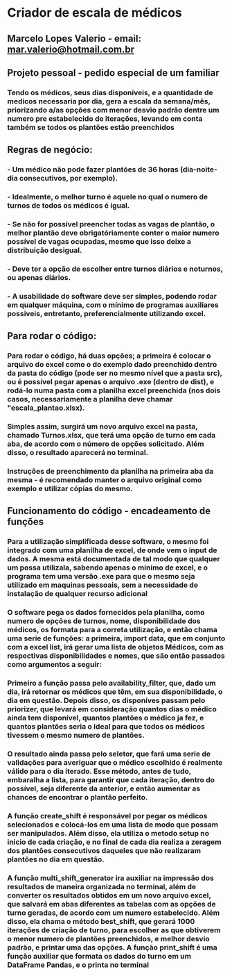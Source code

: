 # Criador de escala de médicos

## Marcelo Lopes Valerio - email: mar.valerio@hotmail.com.br

## Projeto pessoal - pedido especial de um familiar

### Tendo os médicos, seus dias disponíveis, e a quantidade de medicos necessaria por dia, gera a escala da semana/mês, priorizando a/as opções com menor desvio padrão dentre um numero pre estabelecido de iterações, levando em conta também se todos os plantões estão preenchidos

## Regras de negócio:

### - Um médico não pode fazer plantões de 36 horas (dia-noite-dia consecutivos, por exemplo).
### - Idealmente, o melhor turno é aquele no qual o numero de turnos de todos os médicos é igual.
### - Se não for possível preencher todas as vagas de plantão, o melhor plantão deve obrigatóriamente conter o maior numero possível de vagas ocupadas, mesmo que isso deixe a distribuição desigual.
### - Deve ter a opção de escolher entre turnos diários e noturnos, ou apenas diários.
### - A usabilidade do software deve ser simples, podendo rodar em qualquer máquina, com o mínimo de programas auxiliares possiveis, entretanto, preferencialmente utilizando excel.

## Para rodar o código:

### Para rodar o código, há duas opções; a primeira é colocar o arquivo do excel como o do exemplo dado preenchido dentro da pasta do código (pode ser no mesmo nível que a pasta src), ou é possível pegar apenas o arquivo .exe (dentro de dist), e rodá-lo numa pasta com a planilha excel preenchida (nos dois casos, necessariamente a planilha deve chamar "escala_plantao.xlsx).

### Simples assim, surgirá um novo arquivo excel na pasta, chamado Turnos.xlsx, que terá uma opção de turno em cada aba, de acordo com o número de opções solicitado. Além disso, o resultado aparecerá no terminal.

### Instruções de preenchimento da planilha na primeira aba da mesma - é recomendado manter o arquivo original como exemplo e utilizar cópias do mesmo.

## Funcionamento do código - encadeamento de funções

### Para a utilização simplificada desse software, o mesmo foi integrado com uma planilha de excel, de onde vem o input de dados. A mesma está documentada de tal modo que qualquer um possa utilizala, sabendo apenas o mínimo de excel, e o programa tem uma versão .exe para que o mesmo seja utilizado em maquinas pessoais, sem a necessidade de instalação de qualquer recurso adicional

### O software pega os dados fornecidos pela planilha, como numero de opções de turnos, nome, disponibilidade dos médicos, os formata para a correta utilização, e então chama uma serie de funções: a primeira, import data, que em conjunto com a excel list, irá gerar uma lista de objetos Médicos, com as respectivas disponibilidades e nomes, que são então passados como argumentos a seguir:

### Primeiro a função passa pelo availability_filter, que, dado um dia, irá retornar os médicos que têm, em sua disponibilidade, o dia em questão. Depois disso, os disponíves passam pelo priorizer, que levará em consideração quantos dias o médico ainda tem disponível, quantos plantões o médico ja fez, e quantos plantões seria o ideal para que todos os médicos tivessem o mesmo numero de plantões.

### O resultado ainda passa pelo seletor, que fará uma serie de validações para averiguar que o médico escolhido é realmente válido para o dia iterado. Esse método, antes de tudo, embaralha a lista, para garantir que cada iteração, dentro do possível, seja diferente da anterior, e então aumentar as chances de encontrar o plantão perfeito.

### A função create_shift é responsável por pegar os médicos selecionados e colocá-los em uma lista de modo que possam ser manipulados. Além disso, ela utiliza o metodo setup no inicio de cada criação, e no final de cada dia realiza a zeragem dos plantões consecutivos daqueles que não realizaram plantões no dia em questão.

### A função multi_shift_generator ira auxiliar na impressão dos resultados de maneira organizada no terminal, além de converter os resultados obtidos em um novo arquivo excel, que salvará em abas diferentes as tabelas com as opções de turno geradas, de acordo com um numero estabelecido. Além disso, ela chama o método best_shift, que gerará 1000 iterações de criação de turno, para escolher as que obtiverem o menor numero de plantões preenchidos, e melhor desvio padrão, e printar uma das opções. A função print_shift é uma função auxiliar que formata os dados do turno em um DataFrame Pandas, e o printa no terminal
